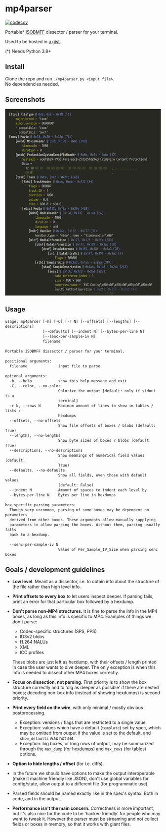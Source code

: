 # mp4parser

[![codecov](https://codecov.io/github/mildsunrise/mp4parser/graph/badge.svg?token=44EXPECU5J)](https://codecov.io/github/mildsunrise/mp4parser)

Portable* <abbr title="ISO Base Media File Format">ISOBMFF</abbr> dissector / parser for your terminal.

Used to be hosted in [a gist](https://gist.github.com/mildsunrise/ffd74730504e4dc44f47fc7528e7bf59).

(*) Needs Python 3.8+


## Install

Clone the repo and run `./mp4parser.py <input file>`. <br>
No dependencies needed.


## Screenshots

![Screenshot 1](assets/screenshot-1.png)


## Usage

<!-- BEGIN USAGE -->
```
usage: mp4parser [-h] [-C] [-r N] [--offsets] [--lengths] [--descriptions]
                 [--defaults] [--indent N] [--bytes-per-line N]
                 [--senc-per-sample-iv N]
                 filename

Portable ISOBMFF dissector / parser for your terminal.

positional arguments:
  filename              input file to parse

optional arguments:
  -h, --help            show this help message and exit
  -C, --color, --no-color
                        Colorize the output [default: only if stdout is a
                        terminal]
  -r N, --rows N        Maximum amount of lines to show in tables / lists /
                        hexdumps
  --offsets, --no-offsets
                        Show file offsets of boxes / blobs (default: True)
  --lengths, --no-lengths
                        Show byte sizes of boxes / blobs (default: True)
  --descriptions, --no-descriptions
                        Show meanings of numerical field values (default:
                        True)
  --defaults, --no-defaults
                        Show all fields, even those with default values
                        (default: False)
  --indent N            Amount of spaces to indent each level by
  --bytes-per-line N    Bytes per line in hexdumps

box-specific parsing parameters:
  Though very uncommon, parsing of some boxes may be dependent on parameters
  derived from other boxes. These arguments allow manually supplying
  parameters to allow parsing the boxes. Without them, parsing usually falls
  back to a hexdump.

  --senc-per-sample-iv N
                        Value of Per_Sample_IV_Size when parsing senc boxes
```
<!-- END USAGE -->


## Goals / development guidelines

  - **Low level.** Meant as a dissector, i.e. to obtain info about the structure of the file rather than high level info.

  - **Print offsets to every box** to let users inspect deeper. If parsing fails, print an error for that particular box followed by a hexdump.

  - **Don't parse non-MP4 structures.** It is fine to parse the info in the MP4 boxes, as long as this info is specific to MP4. Examples of things we don't parse:
     - Codec-specific structures (SPS, PPS)
     - ID3v2 blobs
     - H.264 NALUs
     - XML
     - ICC profiles

    These blobs are just left as hexdump, with their offsets / length printed in case the user wants to dive deeper.
    The only exception is when this info is needed to dissect other MP4 boxes correctly.

  - **Focus on dissection, not parsing.** First priority is to show the box structure correctly
    and to 'dig as deeper as possible' if there are nested boxes; decoding non-box info
    (instead of showing hexdumps) is second priority.

  - **Print every field on the wire**, with only minimal / mostly obvious postprocessing.
    - Exception: versions / flags that are restricted to a single value.
    - Exception: values which have a default (`template`) set by spec, which may be omitted from output if the value is set to the default, and `show_defaults` was not set.
    - Exception: big boxes, or long rows of output, may be summarized through the
    `max_dump` (for hexdumps) and `max_rows` (for tables) options.

  - **Option to hide lengths / offset** (for i.e. diffs).

  - In the future we should have options to make the output interoperable (make it machine friendly like JSON), don't use global variables for config/state, allow output to a different file (for programmatic use).

  - Parsed fields should be named exactly like in the spec's syntax.
    Both in code, and in the output.

  - **Performance isn't the main concern.** Correctness is more important, but it's also nice for the code to be 'hacker-friendly' for people who may want to tweak it. However the parser must be streaming and not collect fields or boxes in memory, so that it works with giant files.
